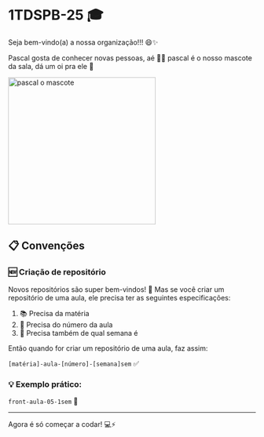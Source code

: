 # 1TDSPB-25 🎓

Seja bem-vindo(a) a nossa organização!!! 😄✨

Pascal gosta de conhecer novas pessoas, aé 🤦‍♂️ pascal é o nosso mascote da sala, dá um oi pra ele 👋

<img width="300" height="300" alt="pascal o mascote" src="https://github.com/user-attachments/assets/4fd7c8b9-9dc9-451d-ab0e-59c7aa9f1c3a" />


## 📋 Convenções

### 🆕 Criação de repositório
Novos repositórios são super bem-vindos! 🎉 Mas se você criar um repositório de uma aula, ele precisa ter as seguintes especificações:

1. 📚 Precisa da matéria
2. 🔢 Precisa do número da aula  
3. 📅 Precisa também de qual semana é

Então quando for criar um repositório de uma aula, faz assim:

`[matéria]-aula-[número]-[semana]sem` ✅

### 💡 Exemplo prático:
`front-aula-05-1sem` 🚀

---

Agora é só começar a codar! 💻⚡
